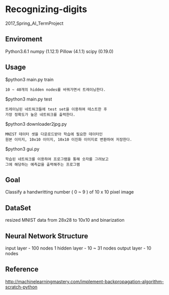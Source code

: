 # Recognizing-digits
2017_Spring_AI_TermProject

## Enviroment
Python3.6.1
numpy (1.12.1)
Pillow (4.1.1)
scipy (0.19.0)

## Usage
$python3 main.py train
```
10 ~ 40개의 hidden nodes를 바꿔가면서 트레이닝한다.
```
$python3 main.py test
```
트레이닝된 네트워크들에 test set을 이용하여 테스트한 후
가장 정확도가 높은 네트워크를 출력한다.
```
$python3 downloader2jpg.py
```
MNIST 데이터 셋을 다운로드받아 학습에 필요한 데이터인
원본 이미지, 10x10 이미지, 10x10 이진화 이미지로 변환하여 저장한다.
```
$python3 gui.py
```
학습된 네트워크를 이용하여 프로그램을 통해 숫자를 그려보고
그에 해당하는 예측값을 출력해주는 프로그램
```



## Goal
Classify a handwritting number ( 0 ~ 9 ) of 10 x 10 pixel image

## DataSet
resized MNIST data from 28x28 to 10x10 and binarization 

## Neural Network Structure
input layer     - 100 nodes
1 hidden layer  - 10 ~ 31 nodes
output layer - 10 nodes

## Reference

http://machinelearningmastery.com/implement-backpropagation-algorithm-scratch-python
